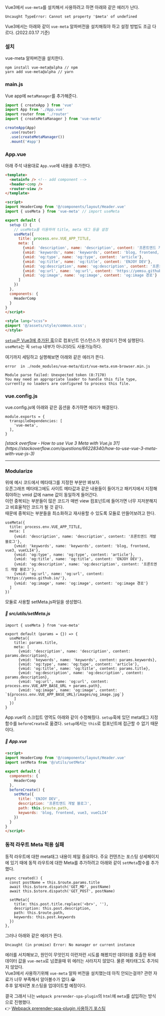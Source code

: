 Vue3에서 <code>vue-meta</code>를 설치해서 사용하려고 하면 아래와 같은 에러가 난다.
```
Uncaught TypeError: Cannot set property '$meta' of undefined
```

Vue3에서는 아래와 같이 <code>vue-meta</code> 알파버전을 설치해줘야 하고 설정 방법도 조금 다르다.
(2022.03.17 기준)

### 설치
vue-meta 알파버전을 설치한다.
```
npm install vue-meta@alpha // npm
yarn add vue-meta@alpha // yarn
```

### main.js

Vue app에 <code>metaManager</code>를 추가해준다.

```javascript
import { createApp } from 'vue'
import App from './App.vue'
import router from './router'
import { createMetaManager } from 'vue-meta'

createApp(App)
  .use(router)
  .use(createMetaManager())
  .mount('#app')
```

### App.vue

아래 주석 내용대로 <code>App.vue</code>에 내용을 추가한다.
```html
<template>
  <metainfo /> <!-- add component -->
  <header-comp />
  <router-view />
</template>

<script>
import HeaderComp from '@/components/layout/Header.vue'
import { useMeta } from 'vue-meta' // import useMeta 

export default {
  setup () {
    // useMeta를 이용하여 title, meta 태그 등을 설정
    useMeta({
      title: process.env.VUE_APP_TITLE,
      meta: [
        {vmid: 'description', name: 'description', content: '프론트엔드 개발 블로그'},
        {vmid: 'keywords', name: 'keywords', content: 'blog, frontend, vue3, vueCLI4'},
        {vmid: 'og:type', name: 'og:type', content: 'article'},
        {vmid: 'og:title', name: 'og:title', content: 'ENJOY DEV'},
        {vmid: 'og:description', name: 'og:description', content: '프론트엔드 개발 블로그'},
        {vmid: 'og:url', name: 'og:url', content: 'https://yemsu.github.io/'},
        {vmid: 'og:image', name: 'og:image', content: 'og:image 경로'}
      ]
    })
  },
  components: {
    HeaderComp
  }
}
</script>

<style lang="scss">
@import '@/assets/style/common.scss';
</style>
```
[<code>setup</code>은 Vue3에 추가된 훅](https://vuejs.org/api/composition-api-setup.html)으로 컴포넌트 인스턴스가 생성되기 전에 실행된다.  
<code>useMeta</code>는 꼭 <code>setup</code> 내부가 아니더라도 사용가능하다.

여기까지 세팅하고 실행해보면 아래와 같은 에러가 뜬다.

```
error  in ./node_modules/vue-meta/dist/vue-meta.esm-browser.min.js

Module parse failed: Unexpected token (8:7170)
You may need an appropriate loader to handle this file type,   
currently no loaders are configured to process this file.
```

### vue.config.js
vue.config.js에 아래와 같은 옵션을 추가하면 에러가 해결된다.

```
module.exports = {
  transpileDependencies: [
    'vue-meta',
  ],
}
```

<cite class="refer">
[stack overflow - How to use Vue 3 Meta with Vue.js 3?](https://stackoverflow.com/questions/66228340/how-to-use-vue-3-meta-with-vue-js-3)
</cite>

- - - 
### Modularize
위에 예시 코드에서 메타태그를 지정한 부분만 봐보자.  
오픈그래프 메타태그에도 사이트 메타값과 같은 내용들이 들어가고 패키지에서 지정해줘야하는 vmid 값에 name 값이 동일하게 들어간다.  
이런 중복되는 부분들이 많은 코드가 매번 view 컴포넌트에 들어가면 너무 지저분해지고 비효율적인 코드가 될 것 같다.  
때문에 중복되는 부분들을 최소화하고 재사용할 수 있도록 모듈로 만들어보려고 한다.
```
useMeta({
  title: process.env.VUE_APP_TITLE,
  meta: [
    {vmid: 'description', name: 'description', content: '프론트엔드 개발 블로그'},
    {vmid: 'keywords', name: 'keywords', content: 'blog, frontend, vue3, vueCLI4'},
    {vmid: 'og:type', name: 'og:type', content: 'article'},
    {vmid: 'og:title', name: 'og:title', content: 'ENJOY DEV'},
    {vmid: 'og:description', name: 'og:description', content: '프론트엔드 개발 블로그'},
    {vmid: 'og:url', name: 'og:url', content: 'https://yemsu.github.io/'},
    {vmid: 'og:image', name: 'og:image', content: 'og:image 경로'}
  ]
})
```

모듈로 사용할 setMeta.js파일을 생성했다.

##### 📃 src/utils/setMeta.js

```
import { useMeta } from 'vue-meta'

export default (params = {}) => {
  useMeta({
    title: params.title,
    meta: [
      {vmid: 'description', name: 'description', content: params.description},
      {vmid: 'keywords', name: 'keywords', content: params.keywords},
      {vmid: 'og:type', name: 'og:type', content: 'article'},
      {vmid: 'og:title', name: 'og:title', content: params.title},
      {vmid: 'og:description', name: 'og:description', content: params.description},
      {vmid: 'og:url', name: 'og:url', content: process.env.VUE_APP_BASE_URL + params.path},
      {vmid: 'og:image', name: 'og:image', content: `${process.env.VUE_APP_BASE_URL}/images/og_image.jpg`}
    ]
  })
}
```

App.vue의 스크립트 영역도 아래와 같이 수정해줬다.
<code>setup</code>훅에 있던 meta태그 지정 함수를 <code>beforeCreate</code>로 옮겼다.
<code>setup</code>에서는 <code>this</code>로 컴포넌트에 접근할 수 없기 때문이다.
##### 📃 App.vue

```html
<script>
import HeaderComp from '@/components/layout/Header.vue'
import setMeta from '@/utils/setMeta'

export default {
  components: {
    HeaderComp
  },
  beforeCreate() {
    setMeta({
      title: 'ENJOY DEV',
      description: '프론트엔드 개발 블로그',
      path: this.$route.path,
      keywords: 'blog, frontend, vue3, vueCLI4'
    })
  }
}
</script>
```

### 동적 라우트 Meta 적용 실패
동적 라우트에 대한 meta태그 내용이 제일 중요하다.
주요 컨텐츠는 포스팅 상세페이지에 있기 때에 동적 라우트에 대한 Meta를 추가하려고 아래와 같이 <code>setMeta</code>함수를 추가했다.
```
async created() {
  const postName = this.$route.params.title
  await this.$store.dispatch('GET_MD', postName)
  await this.$store.dispatch('GET_POST', postName)

  setMeta({
    title: this.post.title.replace('<br>', ''),
    description: this.post.description,
    path: this.$route.path,
    keywords: this.post.keywords
  })
},
```
그러나 아래와 같은 에러가 뜬다.  
```
Uncaught (in promise) Error: No manager or current instance
```
에러를 서치해보고, 원인이 무엇인지 이런저런 시도를 해봤지만 데이터를 호출한 뒤에 데이터 값을 <code>vue-meta</code>로 넘겼을때 위 에러는 사라지지 않았다. 물론 메타태그도 추가되지 않았다.  
Vue3에서 사용하기위해 <code>vue-meta</code> 알파 버전을 설치했는데 아직 안되는걸까? 관련 자료가 너무 부족해서 알아볼수가 없다.😭  
추후 알게되면 포스팅을 업데이트할 예정이다.

결국 그래서 나는 <code>webpack prerender-spa-plugin</code>의 <code>html</code>에 <code>meta</code>를 삽입하는 방식으로 진행했다.  
👉 [Webpack prerender-spa-plugin 사용하기 포스팅](webpack-prerender-spa-plugin)
